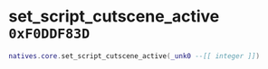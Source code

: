 # set_script_cutscene_active `0xF0DDF83D`

```lua
natives.core.set_script_cutscene_active(_unk0 --[[ integer ]])
```